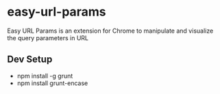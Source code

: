 easy-url-params
===============

Easy URL Params is an extension for Chrome to manipulate and visualize the query parameters in URL

Dev Setup
---------
* npm install -g grunt
* npm install grunt-encase